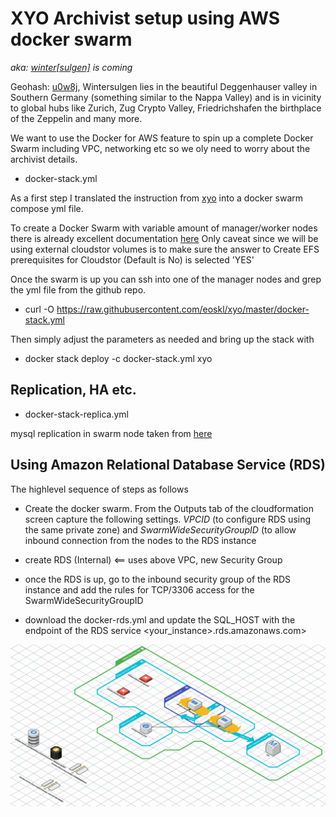 # XYO Archivist setup using AWS docker swarm 
*aka: [winter[sulgen]](https://www.cafe-landei.de/) is coming*

Geohash: [u0w8j](http://geohash.org/u0w8j:Wintersulgen), Wintersulgen lies in the beautiful Deggenhauser valley in Southern Germany (something similar to the Nappa Valley) and is in vicinity to global hubs like Zurich, Zug Crypto Valley, Friedrichshafen the birthplace of the Zeppelin and many more.

We want to use the Docker for AWS feature to spin up a complete Docker Swarm including VPC, networking etc so we oly need to worry about the archivist details.

* docker-stack.yml

As a first step I translated the instruction from [xyo](https://github.com/XYOracleNetwork/app-archivist-nodejs) into a docker swarm compose yml file. 

To create a Docker Swarm with variable amount of manager/worker nodes there is already excellent documentation [here](https://stelligent.com/2017/02/21/docker-swarm-mode-on-aws/)
Only caveat since we will be using external cloudstor volumes is to make sure the answer to Create EFS prerequisites for Cloudstor (Default is No) is selected 'YES'

Once the swarm is up you can ssh into one of the manager nodes and grep the yml file from the github repo.
* curl -O https://raw.githubusercontent.com/eoskl/xyo/master/docker-stack.yml

Then simply adjust the parameters as needed and bring up the stack with
* docker stack deploy -c docker-stack.yml xyo

## Replication, HA etc.

* docker-stack-replica.yml

mysql replication in swarm node taken from [here](http://ayoubensalem.me/tutorials/2018-04-03/Mysql-replication-in-Swarm-Mode)

## Using Amazon Relational Database Service (RDS)

The highlevel sequence of steps as follows
- Create the docker swarm. From the Outputs tab of the cloudformation screen capture the following settings. *VPCID* (to configure RDS using the same private zone) and *SwarmWideSecurityGroupID* (to allow inbound connection from the nodes to the RDS instance

- create RDS (Internal) <== uses above VPC, new Security Group
- once the RDS is up, go to the inbound security group of the RDS instance and add the rules for TCP/3306 access for the SwarmWideSecurityGroupID
- download the docker-rds.yml and update the SQL_HOST with the endpoint of the RDS service <your_instance>.rds.amazonaws.com>

![Screenshot](archivist_rds.png)
